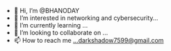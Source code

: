 - 👋 Hi, I’m @BHANODAY
- 👀 I’m interested in networking and cybersecurity...
- 🌱 I’m currently learning ...
- 💞️ I’m looking to collaborate on ...
- 📫 How to reach me ...darkshadow7599@gmail.com

<!---
BHANODAY/BHANODAY is a ✨ special ✨ repository because its `README.md` (this file) appears on your GitHub profile.
You can click the Preview link to take a look at your changes.
--->
